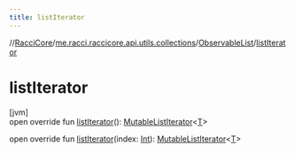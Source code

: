 ```yaml
---
title: listIterator
---
```

//[RacciCore](../../../index.html)/[me.racci.raccicore.api.utils.collections](../index.html)/[ObservableList](index.html)/[listIterator](list-iterator.html)



# listIterator



[jvm]\
open override fun [listIterator](list-iterator.html)(): [MutableListIterator](https://kotlinlang.org/api/latest/jvm/stdlib/kotlin.collections/-mutable-list-iterator/index.html)&lt;[T](index.html)&gt;

open override fun [listIterator](list-iterator.html)(index: [Int](https://kotlinlang.org/api/latest/jvm/stdlib/kotlin/-int/index.html)): [MutableListIterator](https://kotlinlang.org/api/latest/jvm/stdlib/kotlin.collections/-mutable-list-iterator/index.html)&lt;[T](index.html)&gt;




